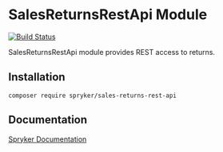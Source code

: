 # SalesReturnsRestApi Module
[![Build Status](https://travis-ci.org/spryker/sales-returns-rest-api.svg)](https://travis-ci.org/spryker/sales-returns-rest-api)

SalesReturnsRestApi module provides REST access to returns.

## Installation

```
composer require spryker/sales-returns-rest-api
```

## Documentation

[Spryker Documentation](https://documentation.spryker.com/module_guide/overview.htm)
